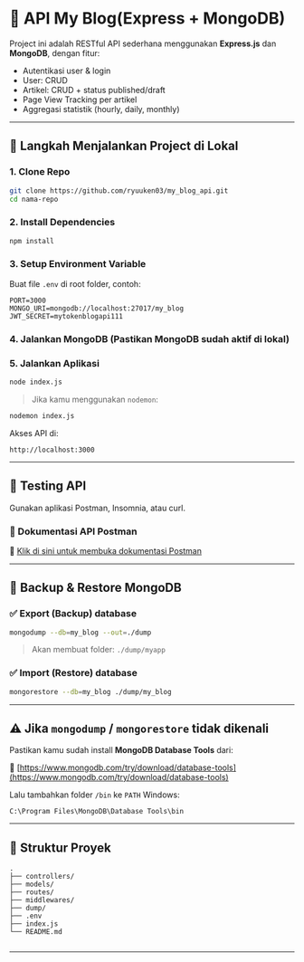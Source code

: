 # 🧾 API My Blog(Express + MongoDB)

Project ini adalah RESTful API sederhana menggunakan **Express.js** dan **MongoDB**, dengan fitur:

- Autentikasi user & login
- User: CRUD
- Artikel: CRUD + status published/draft
- Page View Tracking per artikel
- Aggregasi statistik (hourly, daily, monthly)

---

## 🚀 Langkah Menjalankan Project di Lokal

### 1. Clone Repo

```bash
git clone https://github.com/ryuuken03/my_blog_api.git
cd nama-repo
```

### 2. Install Dependencies

```bash
npm install
```

### 3. Setup Environment Variable

Buat file `.env` di root folder, contoh:

```env
PORT=3000
MONGO_URI=mongodb://localhost:27017/my_blog
JWT_SECRET=mytokenblogapi111
```

### 4. Jalankan MongoDB (Pastikan MongoDB sudah aktif di lokal)

### 5. Jalankan Aplikasi

```bash
node index.js
```

> Jika kamu menggunakan `nodemon`:

```bash
nodemon index.js
```

Akses API di:

```
http://localhost:3000
```

---

## 🚪 Testing API

Gunakan aplikasi Postman, Insomnia, atau curl.

### 🔗 Dokumentasi API Postman

📄 [Klik di sini untuk membuka dokumentasi Postman](https://web.postman.co/workspace/My-Workspace~998bec47-036a-4ec3-8f83-e5cbdc26ccdf/collection/919336-d5e1e3ce-86f3-45f3-aae3-3202d78699fd?action=share&source=copy-link&creator=919336)


---

## 📂 Backup & Restore MongoDB

### ✅ Export (Backup) database

```bash
mongodump --db=my_blog --out=./dump
```

> Akan membuat folder: `./dump/myapp`

### ✅ Import (Restore) database

```bash
mongorestore --db=my_blog ./dump/my_blog
```

---

## ⚠️ Jika `mongodump` / `mongorestore` tidak dikenali

Pastikan kamu sudah install **MongoDB Database Tools** dari:

🔗 [https://www.mongodb.com/try/download/database-tools](https://www.mongodb.com/try/download/database-tools)

Lalu tambahkan folder `/bin` ke `PATH` Windows:

```
C:\Program Files\MongoDB\Database Tools\bin
```

---

## 📁 Struktur Proyek

```
.
├── controllers/
├── models/
├── routes/
├── middlewares/
├── dump/ 
├── .env
├── index.js
└── README.md


```

---
